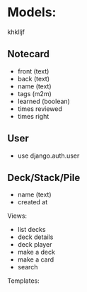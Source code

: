 # Models:
khklljf
## Notecard
* front (text)
* back (text)
* name (text)
* tags (m2m)
* learned (boolean)
* times reviewed
* times right

## User
* use django.auth.user

## Deck/Stack/Pile
* name (text)
* created at

Views:
* list decks
* deck details
* deck player
* make a deck
* make a card
* search

Templates: